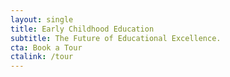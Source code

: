 ```yaml
---
layout: single
title: Early Childhood Education
subtitle: The Future of Educational Excellence.
cta: Book a Tour
ctalink: /tour
---
```

